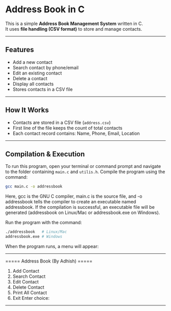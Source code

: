 # Address Book in C

This is a simple **Address Book Management System** written in C.  
It uses **file handling (CSV format)** to store and manage contacts.

---

## Features
- Add a new contact  
- Search contact by phone/email  
- Edit an existing contact  
- Delete a contact  
- Display all contacts  
- Stores contacts in a CSV file  

---

## How It Works
- Contacts are stored in a CSV file (`address.csv`)  
- First line of the file keeps the count of total contacts  
- Each contact record contains: Name, Phone, Email, Location  

---

## Compilation & Execution

To run this program, open your terminal or command prompt and navigate to the folder containing `main.c` and `utilis.h`. Compile the program using the command:

```bash
gcc main.c -o addressbook
```
Here, gcc is the GNU C compiler, main.c is the source file, and -o addressbook tells the compiler to create an executable named addressbook.
If the compilation is successful, an executable file will be generated (addressbook on Linux/Mac or addressbook.exe on Windows).

Run the program with the command:
```bash
./addressbook   # Linux/Mac
addressbook.exe # Windows
```
When the program runs, a menu will appear:

---

===== Address Book (By Adhish) =====
1. Add Contact
2. Search Contact
3. Edit Contact
4. Delete Contact
5. Print All Contact
6. Exit
Enter choice:

---



